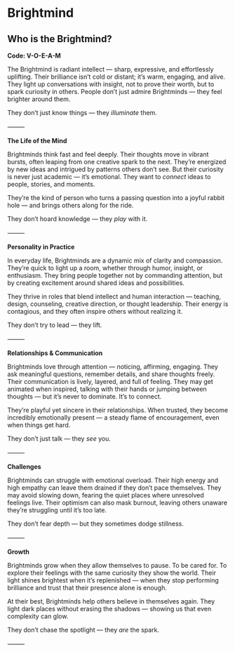 # Brightmind
## Who is the Brightmind?
**Code: V-O-E-A-M**

The Brightmind is radiant intellect — sharp, expressive, and effortlessly uplifting. Their brilliance isn’t cold or distant; it’s warm, engaging, and alive. They light up conversations with insight, not to prove their worth, but to spark curiosity in others. People don’t just admire Brightminds — they feel brighter around them.

They don’t just know things — they *illuminate* them.

⸻

**The Life of the Mind**

Brightminds think fast and feel deeply. Their thoughts move in vibrant bursts, often leaping from one creative spark to the next. They’re energized by new ideas and intrigued by patterns others don’t see. But their curiosity is never just academic — it’s emotional. They want to *connect* ideas to people, stories, and moments.

They’re the kind of person who turns a passing question into a joyful rabbit hole — and brings others along for the ride.

They don’t hoard knowledge — they *play* with it.

⸻

**Personality in Practice**

In everyday life, Brightminds are a dynamic mix of clarity and compassion. They’re quick to light up a room, whether through humor, insight, or enthusiasm. They bring people together not by commanding attention, but by creating excitement around shared ideas and possibilities.

They thrive in roles that blend intellect and human interaction — teaching, design, counseling, creative direction, or thought leadership. Their energy is contagious, and they often inspire others without realizing it.

They don’t try to lead — they lift.

⸻

**Relationships & Communication**

Brightminds love through attention — noticing, affirming, engaging. They ask meaningful questions, remember details, and share thoughts freely. Their communication is lively, layered, and full of feeling. They may get animated when inspired, talking with their hands or jumping between thoughts — but it’s never to dominate. It’s to connect.

They’re playful yet sincere in their relationships. When trusted, they become incredibly emotionally present — a steady flame of encouragement, even when things get hard.

They don’t just talk — they *see* you.

⸻

**Challenges**

Brightminds can struggle with emotional overload. Their high energy and high empathy can leave them drained if they don’t pace themselves. They may avoid slowing down, fearing the quiet places where unresolved feelings live. Their optimism can also mask burnout, leaving others unaware they’re struggling until it’s too late.

They don’t fear depth — but they sometimes dodge stillness.

⸻

**Growth**

Brightminds grow when they allow themselves to pause. To be cared for. To explore their feelings with the same curiosity they show the world. Their light shines brightest when it’s replenished — when they stop performing brilliance and trust that their presence alone is enough.

At their best, Brightminds help others believe in themselves again. They light dark places without erasing the shadows — showing us that even complexity can glow.

They don’t chase the spotlight — they *are* the spark.

⸻
